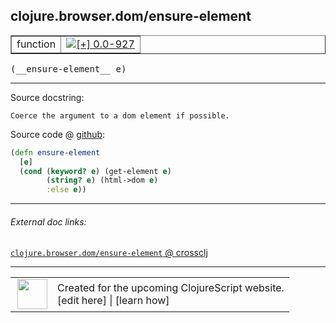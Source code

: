 ## clojure.browser.dom/ensure-element



 <table border="1">
<tr>
<td>function</td>
<td><a href="https://github.com/cljsinfo/cljs-api-docs/tree/0.0-927"><img valign="middle" alt="[+] 0.0-927" title="Added in 0.0-927" src="https://img.shields.io/badge/+-0.0--927-lightgrey.svg"></a> </td>
</tr>
</table>


 <samp>
(__ensure-element__ e)<br>
</samp>

---





Source docstring:

```
Coerce the argument to a dom element if possible.
```


Source code @ [github](https://github.com/clojure/clojurescript/blob/r1424/src/cljs/clojure/browser/dom.cljs#L107-L112):

```clj
(defn ensure-element
  [e]
  (cond (keyword? e) (get-element e)
        (string? e) (html->dom e)
        :else e))
```

<!--
Repo - tag - source tree - lines:

 <pre>
clojurescript @ r1424
└── src
    └── cljs
        └── clojure
            └── browser
                └── <ins>[dom.cljs:107-112](https://github.com/clojure/clojurescript/blob/r1424/src/cljs/clojure/browser/dom.cljs#L107-L112)</ins>
</pre>

-->

---



###### External doc links:

[`clojure.browser.dom/ensure-element` @ crossclj](http://crossclj.info/fun/clojure.browser.dom.cljs/ensure-element.html)<br>

---

 <table>
<tr><td>
<img valign="middle" align="right" width="48px" src="http://i.imgur.com/Hi20huC.png">
</td><td>
Created for the upcoming ClojureScript website.<br>
[edit here] | [learn how]
</td></tr></table>

[edit here]:https://github.com/cljsinfo/cljs-api-docs/blob/master/cljsdoc/clojure.browser.dom/ensure-element.cljsdoc
[learn how]:https://github.com/cljsinfo/cljs-api-docs/wiki/cljsdoc-files

<!--

This information was too distracting to show to readers, but I'll leave it
commented here since it is helpful to:

- pretty-print the data used to generate this document
- and show how to retrieve that data



The API data for this symbol:

```clj
{:ns "clojure.browser.dom",
 :name "ensure-element",
 :signature ["[e]"],
 :history [["+" "0.0-927"]],
 :type "function",
 :full-name-encode "clojure.browser.dom/ensure-element",
 :source {:code "(defn ensure-element\n  [e]\n  (cond (keyword? e) (get-element e)\n        (string? e) (html->dom e)\n        :else e))",
          :title "Source code",
          :repo "clojurescript",
          :tag "r1424",
          :filename "src/cljs/clojure/browser/dom.cljs",
          :lines [107 112]},
 :full-name "clojure.browser.dom/ensure-element",
 :docstring "Coerce the argument to a dom element if possible."}

```

Retrieve the API data for this symbol:

```clj
;; from Clojure REPL
(require '[clojure.edn :as edn])
(-> (slurp "https://raw.githubusercontent.com/cljsinfo/cljs-api-docs/catalog/cljs-api.edn")
    (edn/read-string)
    (get-in [:symbols "clojure.browser.dom/ensure-element"]))
```

-->
